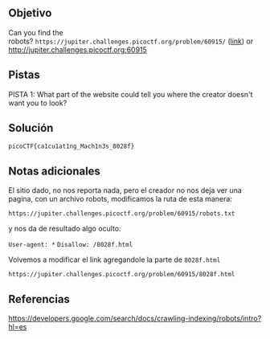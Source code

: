 
## Objetivo
Can you find the robots? `https://jupiter.challenges.picoctf.org/problem/60915/` ([link](https://jupiter.challenges.picoctf.org/problem/60915/)) or http://jupiter.challenges.picoctf.org:60915

## Pistas
PISTA 1:
	What part of the website could tell you where the creator doesn't want you to look?

## Solución

```
picoCTF{ca1cu1at1ng_Mach1n3s_8028f}
```

## Notas adicionales

El sitio dado, no nos reporta nada, pero el creador no nos deja ver una pagina, con un archivo robots, modificamos la ruta de esta manera:

``https://jupiter.challenges.picoctf.org/problem/60915/robots.txt``

y nos da de resultado algo oculto:

``User-agent: *``
``Disallow: /8028f.html``

Volvemos a modificar el link agregandole la parte de ``8028f.html``

``https://jupiter.challenges.picoctf.org/problem/60915/8028f.html ``

## Referencias

https://developers.google.com/search/docs/crawling-indexing/robots/intro?hl=es